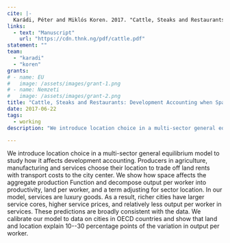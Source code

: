 ```yaml
---
cite: |-
  Karádi, Péter and Miklós Koren. 2017. "Cattle, Steaks and Restaurants: Development Accounting when Space Matters"
links:
  - text: "Manuscript"
    url: "https://cdn.thnk.ng/pdf/cattle.pdf"
statement: ""
team:
  - "karadi"
  - "koren"
grants:
# - name: EU
#   image: /assets/images/grant-1.png
# - name: Nemzeti
#   image: /assets/images/grant-2.png
title: "Cattle, Steaks and Restaurants: Development Accounting when Space Matters"
date: 2017-06-22
tags:
  - working
description: "We introduce location choice in a multi-sector general equilibrium model to study how it affects development accounting. Producers in agriculture, manufacturing and services choose their location to trade off land rents with transport costs to the city center. We show how space affects the aggregate production Function and decompose output per worker into productivity, land per worker, and a term adjusting for sector location. In our model, services are luxury goods. As a result, richer cities have larger service cores, higher service prices, and relatively less output per worker in services. These predictions are broadly consistent with the data. We calibrate our model to data on cities in OECD countries and show that land and location explain 10--30 percentage points of the variation in output per worker.\n"

---
```


We introduce location choice in a multi-sector general equilibrium model to study how it affects development accounting. Producers in agriculture, manufacturing and services choose their location to trade off land rents with transport costs to the city center. We show how space affects the aggregate production Function and decompose output per worker into productivity, land per worker, and a term adjusting for sector location. In our model, services are luxury goods. As a result, richer cities have larger service cores, higher service prices, and relatively less output per worker in services. These predictions are broadly consistent with the data. We calibrate our model to data on cities in OECD countries and show that land and location explain 10--30 percentage points of the variation in output per worker.


